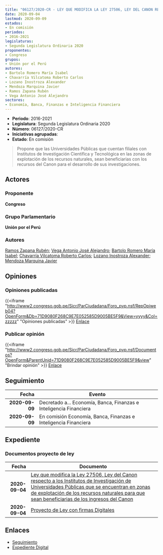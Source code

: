 ```yaml
---
title: "06127/2020-CR - LEY QUE MODIFICA LA LEY 27506, LEY DEL CANON RESPECTO A LOS INSTITUTOS DE INVESTIGACIÓN DE UNIVERSIDADES PÚBLICAS QUE SE ENCUENTRAN EN ZONAS DE EXPLOTACIÓN DE LOS RECURSOS NATURALES PARA QUE SEAN BENEFICIARIAS DE LOS INGRESOS DEL CANON"
date: 2020-09-04
lastmod: 2020-09-09
estados:
- En comisión
periodos:
- 2016-2021
legislaturas:
- Segunda Legislatura Ordinaria 2020
proponentes:
- Congreso
grupos:
- Unión por el Perú
autores:
- Bartolo Romero María Isabel
- Chavarría Vilcatoma Roberto Carlos
- Lozano Inostroza Alexander
- Mendoza Marquina Javier
- Ramos Zapana Rubén
- Vega Antonio José Alejandro
sectores:
- Economía, Banca, Finanzas e Inteligencia Financiera
---
```

- **Periodo**: 2016-2021
- **Legislatura**: Segunda Legislatura Ordinaria 2020
- **Número**: 06127/2020-CR
- **Iniciativas agrupadas**: 
- **Estado**: En comisión

> Propone que las Universidades Públicas que cuentan filiales con Institutos de Investigación Científica y Tecnológica en las zonas de explotación de los recursos naturales, sean beneficiarias con los recursos del Canon para el desarrollo de sus investigaciones.


## Actores

### Proponente

**Congreso**

### Grupo Parlamentario

**Unión por el Perú**

### Autores

[Ramos Zapana Rubén](mailto:mailto:rramos@congreso.gob.pe); [Vega Antonio José Alejandro](mailto:mailto:jvegaa@congreso.gob.pe); [Bartolo Romero María Isabel](mailto:mailto:mbartolo@congreso.gob.pe); [Chavarría Vilcatoma Roberto Carlos](mailto:mailto:rchavarria@congreso.gob.pe); [Lozano Inostroza Alexander](mailto:mailto:alozano@congreso.gob.pe); [Mendoza Marquina Javier](mailto:mailto:jmendoza@congreso.gob.pe)

## Opiniones

### Opiniones publicadas

{{<iframe "http://www2.congreso.gob.pe/Sicr/ParCiudadana/Foro_pvp.nsf/RepOpiweb04?OpenForm&Db=71D9080F268C9E7E052585D9005BE5F9&View=yyyy&Col=zzzzz" "Opiniones publicadas" >}}
[Enlace](http://www2.congreso.gob.pe/Sicr/ParCiudadana/Foro_pvp.nsf/RepOpiweb04?OpenForm&Db=71D9080F268C9E7E052585D9005BE5F9&View=yyyy&Col=zzzzz)

### Publicar opinión

{{<iframe "http://www2.congreso.gob.pe/Sicr/ParCiudadana/Foro_pvp.nsf/Documentos?OpenForm&ParentUnid=71D9080F268C9E7E052585D9005BE5F9&view" "Brindar opinión" >}}
[Enlace](http://www2.congreso.gob.pe/Sicr/ParCiudadana/Foro_pvp.nsf/Documentos?OpenForm&ParentUnid=71D9080F268C9E7E052585D9005BE5F9&view)


## Seguimiento

| Fecha | Evento |
|------:|--------|
| **2020-09-09** | Decretado a... Economía, Banca, Finanzas e Inteligencia Financiera |
| **2020-09-09** | En comisión Economía, Banca, Finanzas e Inteligencia Financiera |

## Expediente

### Documentos proyecto de ley

| Fecha | Documento |
|------:|-----------|
| **2020-09-04** | [Ley que modifica la Ley 27506, Ley del Canon respecto a los Institutos de Investigación de Universidades Públicas que se encuentran en zonas de explotación de los recursos naturales para que sean beneficiarias de los ingresos del Canon](http://www.leyes.congreso.gob.pe/Documentos/2016_2021/Proyectos_de_Ley_y_de_Resoluciones_Legislativas/PL06127-20200904.pdf) |
| **2020-09-04** | [Proyecto de Ley con firmas Digitales](http://www.leyes.congreso.gob.pe/Documentos/2016_2021/Proyectos_de_Ley_y_de_Resoluciones_Legislativas/Proyectos_Firmas_digitales/PL06127.pdf) |

## Enlaces

- [Seguimiento](http://www2.congreso.gob.pe/Sicr/TraDocEstProc/CLProLey2016.nsf/f7fff46988ca05b1052578e100829cc7/4c4025b840296a44052585d9006c5234?OpenDocument)
- [Expediente Digital](http://www2.congreso.gob.pe/Sicr/TraDocEstProc/Expvirt_2011.nsf/visbusqptramdoc1621/06127?opendocument)

